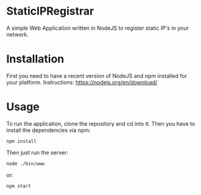 # StaticIPRegistrar
A simple Web Application written in NodeJS to register static IP's in your network.

# Installation
First you need to have a recent version of NodeJS and npm installed for your platform. Instructions: https://nodejs.org/en/download/

# Usage
To run the application, clone the repository and cd into it. Then you have to install the dependencies via npm:

```
npm install
```

Then just run the server:

```
node ./bin/www
```

or:

```
npm start
```
